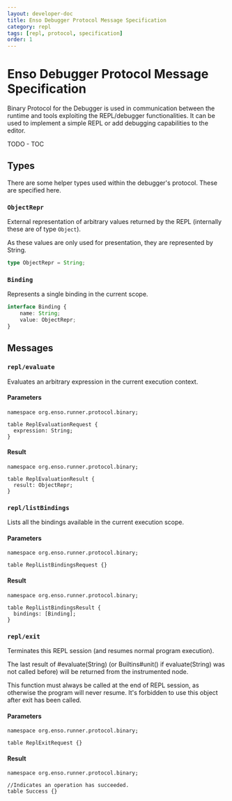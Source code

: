 ```yaml
---
layout: developer-doc
title: Enso Debugger Protocol Message Specification
category: repl
tags: [repl, protocol, specification]
order: 1
---
```


# Enso Debugger Protocol Message Specification
Binary Protocol for the Debugger is used in communication between the runtime
and tools exploiting the REPL/debugger functionalities. It can be used to
implement a simple REPL or add debugging capabilities to the editor.

<!-- MarkdownTOC levels="2,3" autolink="true" -->

TODO - TOC

<!-- /MarkdownTOC -->

## Types

There are some helper types used within the debugger's protocol. These are
specified here.

### `ObjectRepr`
External representation of arbitrary values returned by the REPL (internally
these are of type `Object`).

As these values are only used for presentation, they are represented by String.

```typescript
type ObjectRepr = String;
```

### `Binding`
Represents a single binding in the current scope.

```typescript
interface Binding {
    name: String;
    value: ObjectRepr;
}
```

## Messages

### `repl/evaluate`
Evaluates an arbitrary expression in the current execution context.

#### Parameters
```idl
namespace org.enso.runner.protocol.binary;

table ReplEvaluationRequest {
  expression: String;
}
```

#### Result
```idl
namespace org.enso.runner.protocol.binary;

table ReplEvaluationResult {
  result: ObjectRepr;
}
```

### `repl/listBindings`
Lists all the bindings available in the current execution scope.

#### Parameters
```idl
namespace org.enso.runner.protocol.binary;

table ReplListBindingsRequest {}
```

#### Result
```idl
namespace org.enso.runner.protocol.binary;

table ReplListBindingsResult {
  bindings: [Binding];
}
```

### `repl/exit`
Terminates this REPL session (and resumes normal program execution).

The last result of #evaluate(String) (or Builtins#unit() if evaluate(String) was
not called before) will be returned from the instrumented node.

This function must always be called at the end of REPL session, as otherwise the
program will never resume. It's forbidden to use this object after exit has been
called.

#### Parameters
```idl
namespace org.enso.runner.protocol.binary;

table ReplExitRequest {}
```

#### Result
```idl
namespace org.enso.runner.protocol.binary;

//Indicates an operation has succeeded.
table Success {}
```